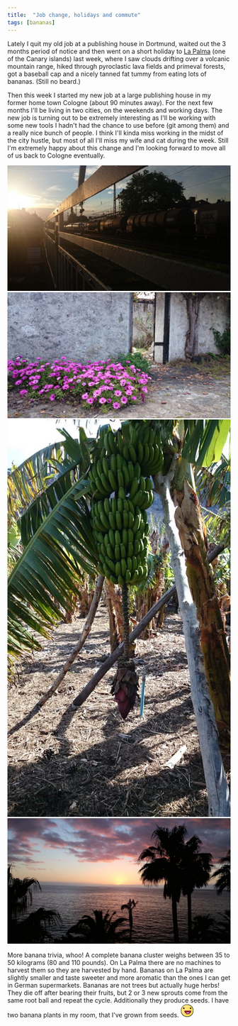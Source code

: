 ```yaml
---
title:  "Job change, holidays and commute"
tags: [bananas]
---
```


Lately I quit my old job at a publishing house in Dortmund, waited out the 3 months period of notice and then went on a short holiday to [La Palma](https://www.google.de/maps/place/La+Palma,+Santa+Cruz+de+Tenerife,+Spain/@28.6551728,-17.8657039,11z/data=!3m1!4b1!4m2!3m1!1s0xc6bf20c6a87a13b:0x8e2037d22330882d) (one of the Canary islands) last week, where I saw clouds drifting over a volcanic mountain range, hiked through pyroclastic lava fields and primeval forests, got a baseball cap and a nicely tanned fat tummy from eating lots of bananas. (Still no beard.)

Then this week I started my new job at a large publishing house in my former home town Cologne (about 90 minutes away). For the next few months I'll be living in two cities, on the weekends and working days. The new job is turning out to be extremely interesting as I'll be working with some new tools I hadn't had the chance to use before (git among them) and a really nice bunch of people. I think I'll kinda miss working in the midst of the city hustle, but most of all I'll miss my wife and cat during the week. Still I'm extremely happy about this change and I'm looking forward to move all of us back to Cologne eventually.

![](/img/DSC_0386.JPG)
![](/img/DSC_0231.jpg)
![](/img/DSC_0174.jpg)
![](/img/DSC_0262.jpg)

More banana trivia, whoo! A complete banana cluster weighs between 35 to 50 kilograms (80 and 110 pounds). On La Palma there are no machines to harvest them so they are harvested by hand. Bananas on La Palma are slightly smaller and taste sweeter and more aromatic than the ones I can get in German supermarkets. Bananas are not trees but actually huge herbs! They die off after bearing their fruits, but 2 or 3 new sprouts come from the same root ball and repeat the cycle. Additionally they produce seeds. I have two banana plants in my room, that I've grown from seeds.  ![](/img/smilies/down.png)